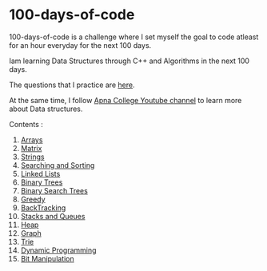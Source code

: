 # 100-days-of-code

100-days-of-code is a challenge where I set myself the goal to code atleast for an hour everyday for the next 100 days.

Iam learning Data Structures through C++ and Algorithms in the next 100 days.

The questions that I practice are [here](https://docs.google.com/spreadsheets/d/1LWxA3xiZxUGToD7Nj3fVqSyOs9f5bx_zqsMjaQLcen8/edit#gid=2033272034).

At the same time, I follow [Apna College Youtube channel](https://www.youtube.com/watch?v=z9bZufPHFLU&list=PLfqMhTWNBTe0b2nM6JHVCnAkhQRGiZMSJ) to learn more about Data structures.

Contents :

1. [Arrays](https://github.com/vaishnavi-konda/100-days-of-code/tree/main/arrays_content.md)
2. [Matrix](https://github.com/vaishnavi-konda/100-days-of-code/tree/main/matrix_content.md)
3. [Strings](https://github.com/vaishnavi-konda/100-days-of-code/tree/main/strings_content.md)
4. [Searching and Sorting](#)
5. [Linked Lists](#)
6. [Binary Trees](#)
7. [Binary Search Trees](#)
8. [Greedy](#)
9. [BackTracking](#)
10. [Stacks and Queues](#)
11. [Heap](#)
12. [Graph](#)
13. [Trie](#)
14. [Dynamic Programming](#)
15. [Bit Manipulation](#)

